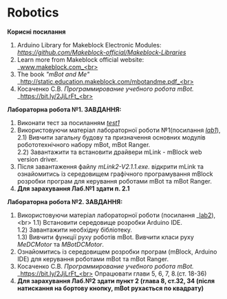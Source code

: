 # Robotics 
**Корисні посилання** <br>
1. Arduino Library for Makeblock Electronic Modules:<br>
_https://github.com/Makeblock-official/Makeblock-Libraries_
2. Learn more from Makeblock official website:<br>
 _www.makeblock.com_<br>
3. The book _"mBot and Me"_<br>
_http://static.education.makeblock.com/mbotandme.pdf_<br>
4. Косаченко С.В. _Программирование учебного робота mBot._<br>
_https://bit.ly/2JjLrFt_<br>

**Лабораторна робота №1. ЗАВДАННЯ:** <br>
1) Виконати тест за посиланням _[test1](https://forms.gle/NQk58Ak1iLmeTS4T8)_ <br>
2) Використовуючи  матеріал лабораторної роботи №1(посилання _[lab1](https://drive.google.com/file/d/1DDo4P__R5uvb4EN29T-SuzoJVTE9Js1A/view?usp=sharing)_),<br>
2.1) Вивчити загальну будову та призначення основних модулів робототехнічного набору mBot, mBot Ranger.<br> 
2.2) Завантажити та встановити драйвери mLink - mBlock web version driver.<br>
3) Після завантаження файлу _mLink2-V2.1.1.exe._ відкрити mLink та ознайомитись із середовищем графічного програмування mBlock розробки програм для керування роботами mBot та mBot Ranger.<br>
4) **Для зарахування Лаб.№1 здати п. 2.1** <br>
   
**Лабораторна робота №2. ЗАВДАННЯ:** <br>
1) Використовуючи  матеріал лабораторної роботи (посилання _[lab2](https://drive.google.com/file/d/16JDTfeRxaqooAJZqhvLk6I6eHCwg43YS/view?usp=sharing_)),<br> 
1.1) Встановити середовище розробки Arduino IDE.<br> 
1.2) Завантажити необхідну бібліотеку.<br> 
1.3) Вивчити функції руху роботів mBot. Вивчити класи руху _MeDCMotor_ та _MBotDCMotor_. <br>  
1) Ознайомитись із середовищем розробки програм (mBlock, Arduino IDE)  для керування роботами mBot та mBot Ranger.<br>
2) Косаченко С.В. _Программирование учебного робота mBot._<br>
_https://bit.ly/2JjLrFt_<br>
Опрацювати глави 5, 6, 7, 8.(ст. 18-36)<br>
4) **Для зарахування Лаб.№2 здати пункт 2 (глава 8, ст.32, 34 (після натискання на бортову кнопку, mBot рухається по квадрату)** <br>
   

